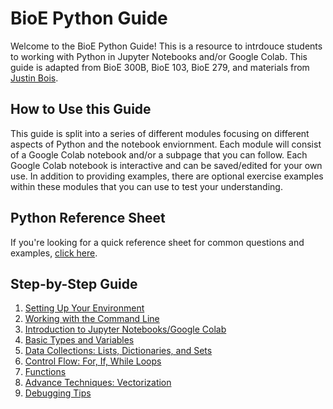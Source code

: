 # BioE Python Guide
Welcome to the BioE Python Guide! This is a resource to intrdouce students to working with Python in Jupyter Notebooks and/or Google Colab. This guide is adapted from BioE 300B, BioE 103, BioE 279, and materials from [Justin Bois](http://justinbois.github.io/bootcamp/2018/schedule.html).

## How to Use this Guide
This guide is split into a series of different modules focusing on different aspects of Python and the notebook enviornment. Each module will consist of a Google Colab notebook and/or a subpage that you can follow. Each Google Colab notebook is interactive and can be saved/edited for your own use. In addition to providing examples, there are optional exercise examples within these modules that you can use to test your understanding.

## Python Reference Sheet
If you're looking for a quick reference sheet for common questions and examples, [click here](https://colab.research.google.com/drive/1X8hKqWm3K56K3mS8-cVV57MVtf9CPv1i?usp=sharing).

## Step-by-Step Guide
1. [Setting Up Your Environment](pages/setting-up-your-environment.md)  
2. [Working with the Command Line](pages/command-line.md)
3. [Introduction to Jupyter Notebooks/Google Colab](pages/intro-notebooks.md)
4. [Basic Types and Variables](pages/basic-types-variables.md)
5. [Data Collections: Lists, Dictionaries, and Sets](pages/data-collections.md)
6. [Control Flow: For, If, While Loops](pages/control-flow.md)
7. [Functions](pages/functions.md)
8. [Advance Techniques: Vectorization](pages/vectorization.md)
9. [Debugging Tips](pages/debugging-tips.md)
